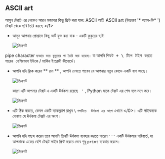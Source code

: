 ## ASCII art

আসুন টেক্সট এর থেকেও আরও মজাদার কিছু প্রিন্ট করা যাক: ASCII আর্ট! ASCII art (উচ্চারণ '* অ্যাস-কি* ') টেক্সট থেকে </strong> ছবি তৈরি করছে </1> 

+ আসুন আপনার প্রোগ্রামে কিছু আর্ট যুক্ত করা যাক - একটি কুকুরের ছবি!
    
    ![স্ক্রিনশট](images/me-dog.png)

pipe character ` ব্যবহার করে কুকুরের পা তৈরি করা হয়েছে। ` যা আপনি <kbd> শিফট + \ টিপে টাইপ করতে পারেন </kbd> বেশিরভাগ ইউকে / মার্কিন ইংরেজী কীবোর্ডে।

+ আপনি যদি ক্লিক করেন ** রান ** , আপনি দেখতে পাবেন যে আপনার নতুন কোডে একটি বাগ আছে।
    
    ![স্ক্রিনশট](images/me-dog-bug.png)
    
    কারণ এটি আপনার টেক্সট এ একটি ঊর্ধকমা রয়েছে ` '` , Python যাকে টেক্সট এর শেষ বলে মনে করে। 
    
    ![স্ক্রিনশট](images/me-dog-quote.png)

+ এটি ঠিক করতে, কেবল একটি ব্যাকস্ল্যাশ রাখুন ` \ ` ` শব্দটিতে  ঊর্ধকমা এর আগে ` এখানে </0>। এটি পাইথনকে বোঝায় যে ঊর্ধকমা টেক্সট এর অংশ।
    
    ![স্ক্রিনশট](images/me-dog-bug-fix.png)

+ আপনি যদি পছন্দ করেন তবে আপনি তিনটি ঊর্ধকমা ব্যবহার করতে পারেন ` ''' ` একটি ঊর্ধকমার পরিবর্তে, যা আপনাকে একের বেশি টেক্সট লাইন প্রিন্ট করতে দেবে শুধু `print` ব্যবহার করলে। 
    
    ![স্ক্রিনশট](images/me-dog-triple-quote.png)